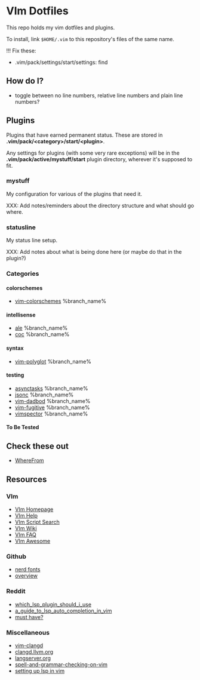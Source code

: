 # VIm Dotfiles

This repo holds my vim dotfiles and plugins.

To install, link `$HOME/.vim` to this repository's files of the same name.


!!! Fix these:

* .vim/pack/settings/start/settings: find

## How do I?

* toggle between no line numbers, relative line numbers and plain line numbers?

## Plugins

Plugins that have earned permanent status. These are stored in
**.vim/pack/&lt;category&gt;/start/&lt;plugin&gt;**.

Any settings for plugins (with some very rare exceptions) will be in the
**.vim/pack/active/mystuff/start** plugin directory, wherever it's supposed to fit.

### mystuff

My configuration for various of the plugins that need it.

XXX: Add notes/reminders about the directory structure and what should go
     where.

### statusline

My status line setup.

XXX: Add notes about what is being done here (or maybe do that in the plugin?)

### Categories

#### colorschemes

* [vim-colorschemes](https://github.com/EvitanRelta/vim-colorschemes.git) %branch_name%

#### intellisense

* [ale](https://github.com/dense-analysis/ale.git) %branch_name%
* [coc](https://github.com/neoclide/coc.nvim.git) %branch_name%

#### syntax

* [vim-polyglot](https://github.com/sheerun/vim-polyglot.git) %branch_name%

#### testing

* [asynctasks](https://github.com/skywind3000/asynctasks.vim.git) %branch_name%
* [jsonc](https://github.com/neoclide/jsonc.vim.git) %branch_name%
* [vim-dadbod](https://github.com/tpope/vim-dadbod.git) %branch_name%
* [vim-fugitive](https://github.com/tpope/vim-fugitive.git) %branch_name%
* [vimspector](https://github.com/puremourning/vimspector) %branch_name%

#### To Be Tested


## Check these out

* [WhereFrom](https://www.drchip.org/astronaut/vim/index.html#WHEREFROM)

## Resources

### VIm

* [VIm Homepage](https://www.vim.org/)
* [VIm Help](https://www.vimhelp.org/)
* [VIm Script Search](https://www.vim.org/scripts/script_search_results.php)
* [VIm Wiki](https://vim.fandom.com/wiki/Vim_Tips_Wiki)
* [VIm FAQ](https://github.com/chrisbra/vim_faq/)
* [VIm Awesome](https://vimawesome.com/)

### Github

* [nerd fonts](https://github.com/ryanoasis/nerd-fonts)
* [overview](https://microsoft.github.io/language-server-protocol/overviews/lsp/overview/)

### Reddit

* [which_lsp_plugin_should_i_use](https://www.reddit.com/r/vim/comments/7lnhrt/which_lsp_plugin_should_i_use/)
* [a_guide_to_lsp_auto_completion_in_vim](https://www.reddit.com/r/vim/comments/b33lc1/a_guide_to_lsp_auto_completion_in_vim/)
* [must have?](https://www.reddit.com/r/vim/comments/ulphgp/what_are_your_musthave_vimnvim_extensions/)

### Miscellaneous

* [vim-clangd](http://aliquote.org/post/vim-clangd/)
* [clangd.llvm.org](https://clangd.llvm.org/)
* [langserver.org](https://langserver.org/)
* [spell-and-grammar-checking-on-vim](https://ncona.com/2018/12/spell-and-grammar-checking-on-vim/)
* [setting up lsp in vim](https://ncona.com/2021/12/setting-up-lsp-in-vim)